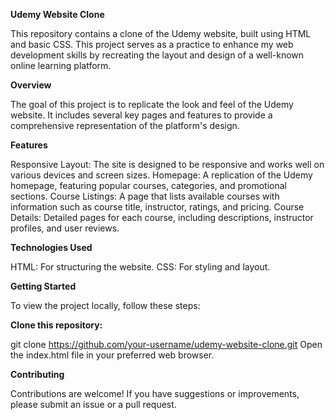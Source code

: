 **Udemy Website Clone**

This repository contains a clone of the Udemy website, built using HTML and basic CSS. This project serves as a practice to enhance my web development skills by recreating the layout and design of a well-known online learning platform.

**Overview**

The goal of this project is to replicate the look and feel of the Udemy website. It includes several key pages and features to provide a comprehensive representation of the platform's design.

**Features**

Responsive Layout: The site is designed to be responsive and works well on various devices and screen sizes.
Homepage: A replication of the Udemy homepage, featuring popular courses, categories, and promotional sections.
Course Listings: A page that lists available courses with information such as course title, instructor, ratings, and pricing.
Course Details: Detailed pages for each course, including descriptions, instructor profiles, and user reviews.

**Technologies Used**

HTML: For structuring the website.
CSS: For styling and layout.

**Getting Started**

To view the project locally, follow these steps:

**Clone this repository:**

git clone https://github.com/your-username/udemy-website-clone.git
Open the index.html file in your preferred web browser.

**Contributing**

Contributions are welcome! If you have suggestions or improvements, please submit an issue or a pull request.
